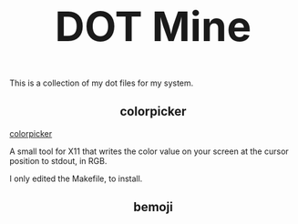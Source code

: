 <h1 align="center" style="font-size:72px">DOT Mine</h1>

This is a collection of my dot files for my system.


<h2 href="https://github.com/Ancurio/colorpicker"
align="center">colorpicker</h2>

[colorpicker](https://github.com/Ancurio/colorpicker)

A small tool for X11 that writes the color value on
your screen at the cursor position to stdout, in RGB.

I only edited the Makefile, to install.


<h2 href="https://github.com/marty-oehme/bemoji" align="center">bemoji</h2>
